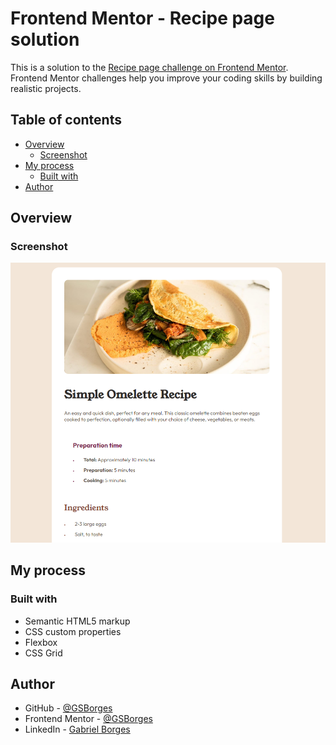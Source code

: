 # Frontend Mentor - Recipe page solution

This is a solution to the [Recipe page challenge on Frontend Mentor](https://www.frontendmentor.io/challenges/recipe-page-KiTsR8QQKm). Frontend Mentor challenges help you improve your coding skills by building realistic projects. 

## Table of contents

- [Overview](#overview)
  - [Screenshot](#screenshot)
- [My process](#my-process)
  - [Built with](#built-with)
- [Author](#author)

## Overview

### Screenshot

![](./assets/images/image-recipe.png)

## My process

### Built with

- Semantic HTML5 markup
- CSS custom properties
- Flexbox
- CSS Grid

## Author

- GitHub - [@GSBorges](https://github.com/GSBorgess)
- Frontend Mentor - [@GSBorges](https://www.frontendmentor.io/profile/GSBorgess)
- LinkedIn - [Gabriel Borges](https://www.linkedin.com/in/gabriel-borges-03a721240/)